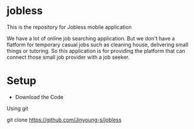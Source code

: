 # jobless

This is the repository for Jobless mobile application

We have a lot of online job searching application. But we don't have a flatform for temporary casual jobs such as cleaning house, delivering small things or tutoring. 
So this application is for providing the platform that can connect those small job provider with a job seeker.

# Setup

- Download the Code

Using git

git clone https://github.com/Jinyoung-s/jobless


